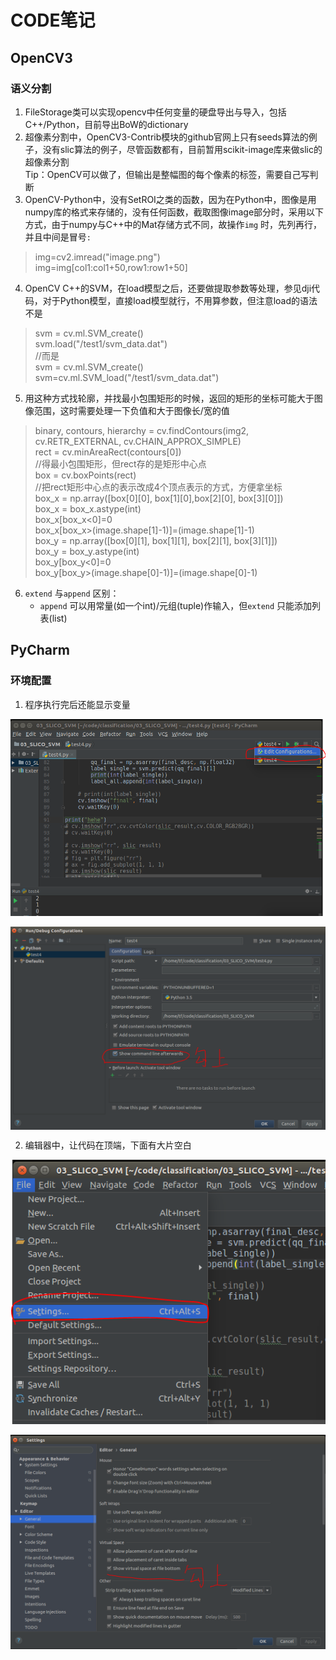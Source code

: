 # CODE笔记
## OpenCV3
### 语义分割
1. FileStorage类可以实现opencv中任何变量的硬盘导出与导入，包括C++/Python，目前导出BoW的dictionary
2. 超像素分割中，OpenCV3-Contrib模块的github官网上只有seeds算法的例子，没有slic算法的例子，尽管函数都有，目前暂用scikit-image库来做slic的超像素分割   
Tip：OpenCV可以做了，但输出是整幅图的每个像素的标签，需要自己写判断
3. OpenCV-Python中，没有SetROI之类的函数，因为在Python中，图像是用numpy库的格式来存储的，没有任何函数，截取图像image部分时，采用以下方式，由于numpy与C++中的Mat存储方式不同，故操作`img` 时，先列再行，并且中间是冒号`:` 
>img=cv2.imread("image.png")  
>img=img[col1:col1+50,row1:row1+50]
4. OpenCV C++的SVM，在load模型之后，还要做提取参数等处理，参见dji代码，对于Python模型，直接load模型就行，不用算参数，但注意load的语法不是
>svm = cv.ml.SVM_create()  
>svm.load("/test1/svm_data.dat")  
>//而是  
>svm = cv.ml.SVM_create()  
>svm=cv.ml.SVM_load("/test1/svm_data.dat")
5. 用这种方式找轮廓，并找最小包围矩形的时候，返回的矩形的坐标可能大于图像范围，这时需要处理一下负值和大于图像长/宽的值
>binary, contours, hierarchy = cv.findContours(img2, cv.RETR_EXTERNAL, cv.CHAIN_APPROX_SIMPLE)  
>rect = cv.minAreaRect(contours[0])  
>//得最小包围矩形，但rect存的是矩形中心点  
>box = cv.boxPoints(rect)  
>//把rect矩形中心点的表示改成4个顶点表示的方式，方便拿坐标  
>box_x = np.array([box[0][0], box[1][0],box[2][0], box[3][0]])  
>box_x = box_x.astype(int)  
>box_x[box_x<0]=0  
>box_x[box_x>(image.shape[1]-1)]=(image.shape[1]-1)  
>box_y = np.array([box[0][1], box[1][1], box[2][1], box[3][1]])  
>box_y = box_y.astype(int)  
>box_y[box_y<0]=0  
>box_y[box_y>(image.shape[0]-1)]=(image.shape[0]-1)  

<div STYLE="page-break-after: always;"></div>

6. `extend` 与`append` 区别：
    * `append` 可以用常量(如一个int)/元组(tuple)作输入，但`extend` 只能添加列表(list)

<div STYLE="page-break-after: always;"></div>

## PyCharm
### 环境配置
1. 程序执行完后还能显示变量
<div  align="center">    
<img src="img/pycharm_1.1.PNG" alt="图片名称" align=center />
</div>   
<br />
<div  align="center">    
<img src="img/pycharm_1.PNG" alt="图片名称" align=center />
</div> 

<div STYLE="page-break-after: always;"></div>

2. 编辑器中，让代码在顶端，下面有大片空白
<div  align="center">    
<img src="img/pycharm_2.1.PNG" alt="图片名称" align=center />
</div>  
<br />
<div  align="center">    
<img src="img/pycharm_2.PNG" alt="图片名称" align=center />
</div>  